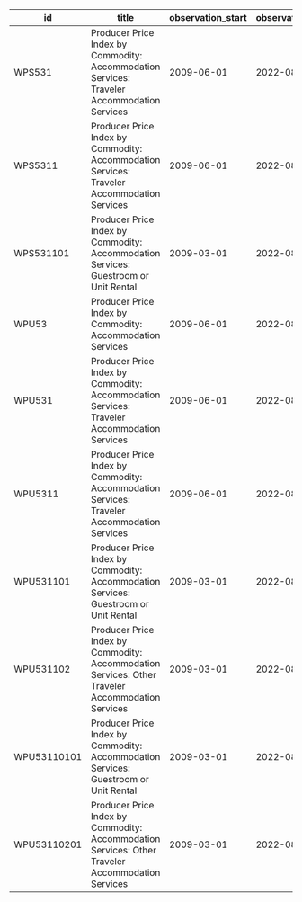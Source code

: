 | id          | title                                                                                            | observation_start   | observation_end   |
|-------------|--------------------------------------------------------------------------------------------------|---------------------|-------------------|
| WPS531      | Producer Price Index by Commodity: Accommodation Services: Traveler Accommodation Services       | 2009-06-01          | 2022-08-01        |
| WPS5311     | Producer Price Index by Commodity: Accommodation Services: Traveler Accommodation Services       | 2009-06-01          | 2022-08-01        |
| WPS531101   | Producer Price Index by Commodity: Accommodation Services: Guestroom or Unit Rental              | 2009-03-01          | 2022-08-01        |
| WPU53       | Producer Price Index by Commodity: Accommodation Services                                        | 2009-06-01          | 2022-08-01        |
| WPU531      | Producer Price Index by Commodity: Accommodation Services: Traveler Accommodation Services       | 2009-06-01          | 2022-08-01        |
| WPU5311     | Producer Price Index by Commodity: Accommodation Services: Traveler Accommodation Services       | 2009-06-01          | 2022-08-01        |
| WPU531101   | Producer Price Index by Commodity: Accommodation Services: Guestroom or Unit Rental              | 2009-03-01          | 2022-08-01        |
| WPU531102   | Producer Price Index by Commodity: Accommodation Services: Other Traveler Accommodation Services | 2009-03-01          | 2022-08-01        |
| WPU53110101 | Producer Price Index by Commodity: Accommodation Services: Guestroom or Unit Rental              | 2009-03-01          | 2022-08-01        |
| WPU53110201 | Producer Price Index by Commodity: Accommodation Services: Other Traveler Accommodation Services | 2009-03-01          | 2022-08-01        |